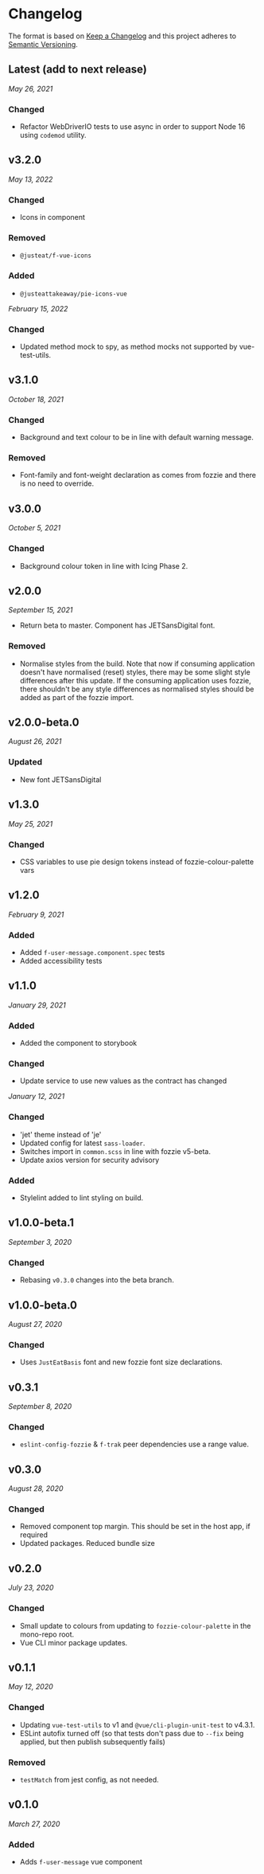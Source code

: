 # Changelog

The format is based on [Keep a Changelog](http://keepachangelog.com/en/1.0.0/)
and this project adheres to [Semantic Versioning](http://semver.org/spec/v2.0.0.html).


Latest (add to next release)
------------------------------
*May 26, 2021*

### Changed
- Refactor WebDriverIO tests to use async in order to support Node 16 using `codemod` utility.


v3.2.0
------------------------------
*May 13, 2022*

### Changed
- Icons in component

### Removed
- `@justeat/f-vue-icons`

### Added
- `@justeattakeaway/pie-icons-vue`

*February 15, 2022*

### Changed
- Updated method mock to spy, as method mocks not supported by vue-test-utils.


v3.1.0
------------------------------
*October 18, 2021*

### Changed
- Background and text colour to be in line with default warning message.

### Removed
- Font-family and font-weight declaration as comes from fozzie and there is no need to override.


v3.0.0
------------------------------
*October 5, 2021*

### Changed
- Background colour token in line with Icing Phase 2.


v2.0.0
------------------------------
*September 15, 2021*

- Return beta to master. Component has JETSansDigital font.

### Removed
- Normalise styles from the build. Note that now if consuming application doesn't have normalised (reset) styles, there may be some slight style differences after this update. If the consuming application uses fozzie, there shouldn't be any style differences as normalised styles should be added as part of the fozzie import.


v2.0.0-beta.0
------------------------------
*August 26, 2021*

### Updated
- New font JETSansDigital


v1.3.0
------------------------------
*May 25, 2021*

### Changed
- CSS variables to use pie design tokens instead of fozzie-colour-palette vars


v1.2.0
------------------------------
*February 9, 2021*

### Added
- Added `f-user-message.component.spec` tests
- Added accessibility tests


v1.1.0
------------------------------
*January 29, 2021*

### Added
- Added the component to storybook

### Changed
- Update service to use new values as the contract has changed


*January 12, 2021*

### Changed
- 'jet' theme instead of 'je'
- Updated config for latest `sass-loader`.
- Switches import in `common.scss` in line with fozzie v5-beta.
- Update axios version for security advisory

### Added
- Stylelint added to lint styling on build.


v1.0.0-beta.1
------------------------------
*September 3, 2020*

### Changed
- Rebasing `v0.3.0` changes into the beta branch.


v1.0.0-beta.0
------------------------------
*August 27, 2020*

### Changed
- Uses `JustEatBasis` font and new fozzie font size declarations.


v0.3.1
------------------------------
*September 8, 2020*

### Changed
- `eslint-config-fozzie` & `f-trak` peer dependencies use a range value.


v0.3.0
------------------------------
*August 28, 2020*

### Changed
- Removed component top margin. This should be set in the host app, if required
- Updated packages. Reduced bundle size


v0.2.0
------------------------------
*July 23, 2020*

### Changed
- Small update to colours from updating to `fozzie-colour-palette` in the mono-repo root.
- Vue CLI minor package updates.


v0.1.1
------------------------------
*May 12, 2020*

### Changed
- Updating `vue-test-utils` to v1 and `@vue/cli-plugin-unit-test` to v4.3.1.
- ESLint autofix turned off (so that tests don't pass due to `--fix` being applied, but then publish subsequently fails)

### Removed
- `testMatch` from jest config, as not needed.


v0.1.0
------------------------------
*March 27, 2020*

### Added
- Adds `f-user-message` vue component
